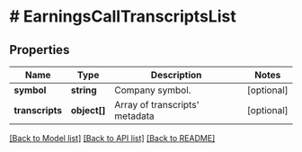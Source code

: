 # # EarningsCallTranscriptsList

## Properties

Name | Type | Description | Notes
------------ | ------------- | ------------- | -------------
**symbol** | **string** | Company symbol. | [optional]
**transcripts** | **object[]** | Array of transcripts&#39; metadata | [optional]

[[Back to Model list]](../../README.md#models) [[Back to API list]](../../README.md#endpoints) [[Back to README]](../../README.md)
